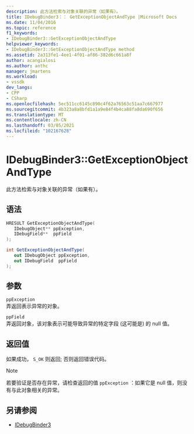 ```yaml
---
description: 此方法检索与对象关联的异常（如果有）。
title: IDebugBinder3：： GetExceptionObjectAndType |Microsoft Docs
ms.date: 11/04/2016
ms.topic: reference
f1_keywords:
- IDebugBinder3::GetExceptionObjectAndType
helpviewer_keywords:
- IDebugBinder3::GetExceptionObjectAndType method
ms.assetid: 2a313fe1-4ee1-4f01-af86-382d6c661a8f
author: acangialosi
ms.author: anthc
manager: jmartens
ms.workload:
- vssdk
dev_langs:
- CPP
- CSharp
ms.openlocfilehash: 5ec511cc6145c890c4f62a76563c51aa7c667977
ms.sourcegitcommit: 4b323a8a8bfd1a1a9e84f4b4ca88fa8da690f656
ms.translationtype: MT
ms.contentlocale: zh-CN
ms.lasthandoff: 03/05/2021
ms.locfileid: "102167628"
---
```

# <a name="idebugbinder3getexceptionobjectandtype"></a>IDebugBinder3::GetExceptionObjectAndType
此方法检索与对象关联的异常（如果有）。

## <a name="syntax"></a>语法

```cpp
HRESULT GetExceptionObjectAndType(
   IDebugObject** ppException,
   IDebugField**  ppField
);
```

```csharp
int GetExceptionObjectAndType(
   out IDebugObject ppException,
   out IDebugField  ppField
);
```

## <a name="parameters"></a>参数
`ppException`\
弄返回表示异常的对象。

`ppField`\
弄返回对象，该对象表示可能导致异常的特定字段 (这可能是) 的 null 值。

## <a name="return-value"></a>返回值
 如果成功， `S_OK` 则返回; 否则返回错误代码。

> [!NOTE]
> 若要验证是否存在异常，请检查返回的值 `ppException` ：如果它是 null 值，则没有与此对象相关的异常。

## <a name="see-also"></a>另请参阅
- [IDebugBinder3](../../../extensibility/debugger/reference/idebugbinder3.md)
